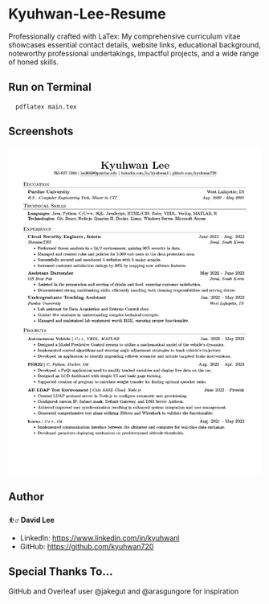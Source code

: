 # Kyuhwan-Lee-Resume

Professionally crafted with LaTex: My comprehensive curriculum vitae showcases essential contact details, website links, educational background, noteworthy professional undertakings, impactful projects, and a wide range of honed skills.

## Run on Terminal

```
  pdflatex main.tex
```

## Screenshots
<div align="center">
  
  ![plot](/Kyuhwan_Lee_Resume.jpg)

</div>

## Author
⛹️‍♂️ **David Lee**
- LinkedIn: https://www.linkedin.com/in/kyuhwanl
- GitHub: https://github.com/kyuhwan720

## Special Thanks To...
GitHub and Overleaf user @jakegut and @arasgungore for inspiration
